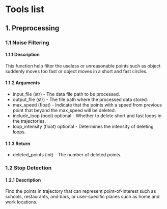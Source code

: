 # Tools list
## 1. Preprocessing
### 1.1 Noise Filtering
#### 1.1.1 Description
This function help filter the useless or unreasonable points such as object suddenly moves too fast or object moves in a short and fast circles.
#### 1.1.2 Arguments
- input_file (str) - The data file path to be processed.
- output_file (str) - The file path where the processed data stored.
- max_speed (float) - Indicate that the points with a speed from previous point that beyond the max_speed will be deleted.
- include_loop (bool) optional - Whether to delete short and fast loops in the trajectories.
- loop_intensity (float) optional - Determines the intensity of deleting loops.
#### 1.1.3 Return
- deleted_points (int) - The number of deleted points.

### 1.2 Stop Detection
#### 1.2.1 Description
Find the points in trajectory that can represent point-of-interest such as schools, restaurants, and bars, or user-specific places such as home and work locations.